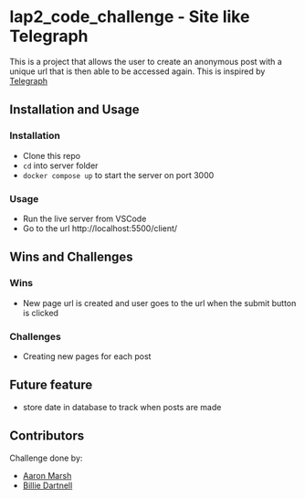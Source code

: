 # lap2_code_challenge - Site like Telegraph
This is a project that allows the user to create an anonymous post with a unique url that is then able to be accessed again.
This is inspired by [Telegraph](https://telegra.ph/)

## Installation and Usage

### Installation
- Clone this repo
- `cd` into server folder
- `docker compose up` to start the server on port 3000


### Usage
- Run the live server from VSCode
- Go to the  url http://localhost:5500/client/


## Wins and Challenges

### Wins
- New page url is created and user goes to the url when the submit button is clicked

### Challenges
- Creating new pages for each post

## Future feature
- store date in database to track when posts are made

## Contributors

Challenge done by: 


- <a href="https://github.com/Aaron-Marsh">Aaron Marsh</a>
- <a href="https://github.com/dartbill">Billie Dartnell</a>
